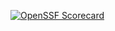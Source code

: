 [![OpenSSF Scorecard](https://api.securityscorecards.dev/projects/github.com/demosjarco/recipes/badge)](https://securityscorecards.dev/viewer/?uri=github.com/demosjarco/recipes)
